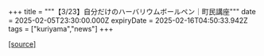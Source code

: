+++
title = """【3/23】自分だけのハーバリウムボールペン｜町民講座"""
date = 2025-02-05T23:30:00.000Z
expiryDate = 2025-02-16T04:50:33.942Z
tags = ["kuriyama","news"]
+++


[[source]](https://www.town.kuriyama.hokkaido.jp/site/tyouminkouza/30130.html)
